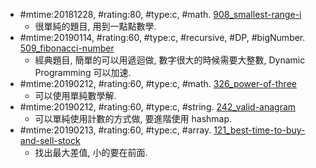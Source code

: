 * \#mtime:20181228, \#rating:80, \#type:c, \#math. [908_smallest-range-i](908_smallest-range-i.c)
  * 很單純的題目, 用到一點點數學.
* \#mtime:20190114, \#rating:60, \#type:c, \#recursive, \#DP, \#bigNumber. [509_fibonacci-number](509_fibonacci-number.c)
  * 經典題目, 簡單的可以用遞迴做, 數字很大的時候需要大整數, Dynamic Programming 可以加速.
* \#mtime:20190212, \#rating:60, \#type:c, \#math. [326_power-of-three](326_power-of-three.c)
  * 可以使用單純數學解.
* \#mtime:20190212, \#rating:60, \#type:c, \#string. [242_valid-anagram](242_valid-anagram.c)
  * 可以單純使用計數的方式做, 要進階使用 hashmap.
* \#mtime:20190213, \#rating:60, \#type:c, \#array. [121_best-time-to-buy-and-sell-stock](121_best-time-to-buy-and-sell-stock.c)
  * 找出最大差值, 小的要在前面.